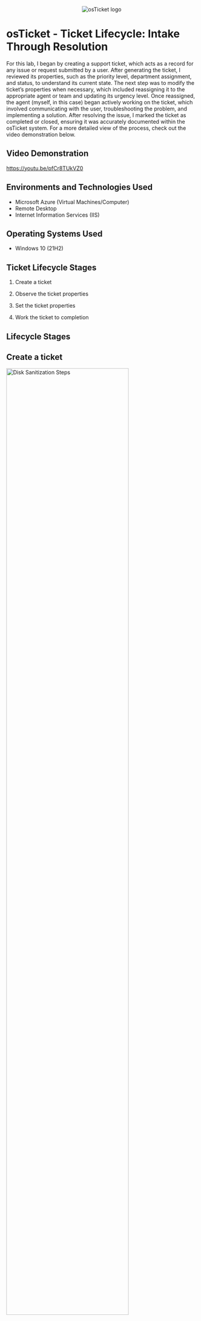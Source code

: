 <p align="center">
<img src="https://i.imgur.com/Clzj7Xs.png" alt="osTicket logo"/>
</p>

<h1>osTicket - Ticket Lifecycle: Intake Through Resolution</h1>
For this lab, I began by creating a support ticket, which acts as a record for any issue or request submitted by a user. After generating the ticket, I reviewed its properties, such as the priority level, department assignment, and status, to understand its current state. The next step was to modify the ticket’s properties when necessary, which included reassigning it to the appropriate agent or team and updating its urgency level. Once reassigned, the agent (myself, in this case) began actively working on the ticket, which involved communicating with the user, troubleshooting the problem, and implementing a solution. After resolving the issue, I marked the ticket as completed or closed, ensuring it was accurately documented within the osTicket system. For a more detailed view of the process, check out the video demonstration below.<br />


<h2>Video Demonstration</h2>

https://youtu.be/pfCr8TUkVZ0

<h2>Environments and Technologies Used</h2>

- Microsoft Azure (Virtual Machines/Computer)
- Remote Desktop
- Internet Information Services (IIS)

<h2>Operating Systems Used </h2>

- Windows 10</b> (21H2)

<h2>Ticket Lifecycle Stages</h2>

1. Create a ticket

2. Observe the ticket properties

3. Set the ticket properties

4. Work the ticket to completion

<h2>Lifecycle Stages</h2>

<h2>Create a ticket</h2>

<p>
<img src="https://i.imgur.com/DNBjgIr.png" height="80%" width="80%" alt="Disk Sanitization Steps"/>
</p>
<p>
In this step, I generated a new support ticket within the osTicket system. This could either be initiated by a user submitting a request through the client portal or by me manually creating the ticket on the user's behalf. The ticket contains key details, such as the issue description, priority level, assigned department, and requester information. These elements are crucial for tracking and managing the resolution process efficiently.
</p>
<br />

<h2>Observe the ticket properties</h2>

<p>
<img src="https://i.imgur.com/hrcl2hJ.png" height="80%" width="80%" alt="Disk Sanitization Steps"/>
</p>
<p>
In the lab, I observed the ticket properties by thoroughly reviewing and analyzing the ticket’s specific details, such as its status, priority level, description, assigned team members, and any other relevant information. This step allowed me to gain a clear understanding of the ticket’s current situation, ensuring that the next actions I took were informed and aligned with its requirements.
</p>
<br />

<h2>Set the ticket properties</h2>

<p>
<img src="https://i.imgur.com/TXAzUZ1.png" height="80%" width="80%" alt="Disk Sanitization Steps"/>
</p>
<p>
In this step, I set the ticket properties, and modify key aspects of the ticket, such as its status, priority, assigned agent, and department. This ensures that the ticket is routed and managed correctly. By customizing these properties, I help organize the workflow, track progress, and ensure response and resolution timelines are met efficiently.
</p>
<br />

<h2>Work the ticket to completion</h2>

<p>
<img src="https://i.imgur.com/EtaL4qh.png" height="80%" width="80%" alt="Disk Sanitization Steps"/>
</p>
<p>
Here I worked the ticket to completion, I actively engage with the issue by investigating, troubleshooting, and collaborating with the relevant teams or users to find a resolution. Once I’ve resolved the problem, I update the ticket with the solution, mark it as closed, and make sure all necessary documentation is completed.
</p>
<br />
